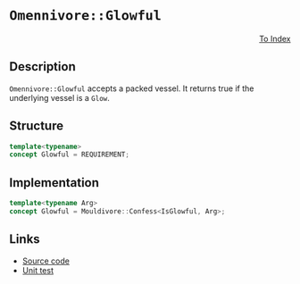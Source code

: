 <!-- Copyright 2024 Feng Mofan
SPDX-License-Identifier: Apache-2.0 -->

# `Omennivore::Glowful`

<p style='text-align: right;'><a href="../../concepts.md#omennivore-glowful">To Index</a></p>

## Description

`Omennivore::Glowful` accepts a packed vessel.
It returns true if the underlying vessel is a `Glow`.

## Structure

```C++
template<typename>
concept Glowful = REQUIREMENT;
```

## Implementation

```C++
template<typename Arg>
concept Glowful = Mouldivore::Confess<IsGlowful, Arg>;
```

## Links

- [Source code](../../../../conceptrodon/descend/omennivore/concepts/glowful.hpp)
- [Unit test](../../../../tests/unit/concepts/omennivore/glowful.test.hpp)
